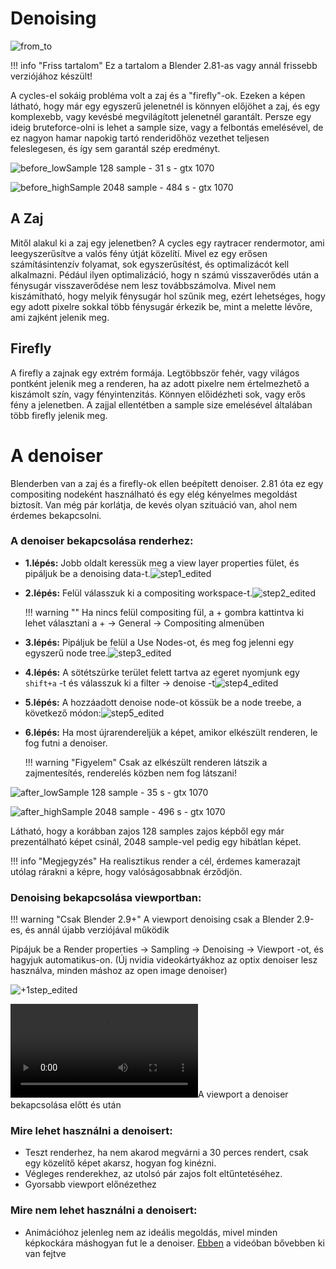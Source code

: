 # Denoising

![from_to](.\from_to.jpg)

!!! info "Friss tartalom"
    Ez a tartalom a Blender 2.81-as vagy annál frissebb verziójához készült!

A cycles-el sokáig probléma volt a zaj és a "firefly"-ok. Ezeken a képen látható, hogy már egy egyszerű jelenetnél is könnyen előjöhet a zaj, és egy komplexebb, vagy kevésbé megvilágított jelenetnél garantált. Persze egy ideig bruteforce-olni is lehet a sample size, vagy a felbontás emelésével, de ez nagyon hamar napokig tartó renderidőhöz vezethet teljesen feleslegesen, és így sem garantál szép eredményt. 

![before_lowSample](.\before_lowSample.png) 128 sample - 31 s - gtx 1070

![before_highSample](.\before_highSample.png) 2048 sample - 484 s - gtx 1070

## A Zaj

Mitől alakul ki a zaj egy jelenetben? A cycles egy raytracer rendermotor, ami leegyszerűsítve a valós fény útját közelítí. Mivel ez egy erősen számításintenzív folyamat, sok egyszerűsítést, és optimalizácót kell alkalmazni. Pédául ilyen optimalizáció, hogy n számú visszaverődés után a fénysugár visszaverődése nem lesz továbbszámolva. Mivel nem kiszámítható, hogy melyik fénysugár hol szűnik meg, ezért lehetséges, hogy egy adott pixelre sokkal több fénysugár érkezik be, mint a melette lévőre, ami zajként jelenik meg.

## Firefly

A firefly a zajnak egy extrém formája. Legtöbbször fehér, vagy világos pontként jelenik meg a renderen, ha az adott pixelre nem értelmezhető a kiszámolt szín, vagy fényintenzitás. Könnyen előidézheti sok, vagy erős fény a jelenetben. A zajjal ellentétben a sample size emelésével általában több firefly jelenik meg.

# A denoiser

Blenderben van a zaj és a firefly-ok ellen beépített denoiser. 2.81 óta ez egy compositing nodeként használható és egy elég kényelmes megoldást biztosít. Van még pár korlátja, de kevés olyan szituáció van, ahol nem érdemes bekapcsolni.

### A denoiser bekapcsolása renderhez:

- **1.lépés:** Jobb oldalt keressük meg a view layer properties fület, és pipáljuk be a denoising data-t.![step1_edited](.\step1_edited.png) 

- **2.lépés:** Felül válasszuk ki a compositing workspace-t.![step2_edited](.\step2_edited.png)

  !!! warning ""
      Ha nincs felül compositing fül, a + gombra kattintva ki lehet választani a + &rarr; General &rarr; Compositing almenüben

- **3.lépés:** Pipáljuk be felül a Use Nodes-ot, és meg fog jelenni egy egyszerű node tree.![step3_edited](.\step3_edited.png)

- **4.lépés:** A sötétszürke terület felett tartva az egeret nyomjunk egy ``shift+a`` -t és válasszuk ki a filter &rarr; denoise -t![step4_edited](.\step4_edited.png)

- **5.lépés:** A hozzáadott denoise node-ot kössük be a node treebe, a következő módon:![step5_edited](.\step5_edited.png)

- **6.lépés:** Ha most újrarendereljük a képet, amikor elkészült renderen, le fog futni a denoiser.

  !!! warning "Figyelem"
  	Csak az elkészült renderen látszik a zajmentesítés, renderelés közben nem fog látszani!

![after_lowSample](.\after_lowSample.png) 128 sample - 35 s - gtx 1070

![after_highSample](.\after_highSample.png) 2048 sample - 496 s - gtx 1070

Látható, hogy a korábban zajos 128 samples zajos képből egy már prezentálható képet csinál, 2048 sample-vel pedig egy hibátlan képet.

!!! info "Megjegyzés"
	Ha realisztikus render a cél, érdemes kamerazajt utólag rárakni a képre, hogy valóságosabbnak érződjön.

### Denoising bekapcsolása viewportban:

!!! warning "Csak Blender 2.9+"
	A viewport denoising csak a Blender 2.9-es, és annál újabb verziójával működik

Pipájuk be a Render properties &rarr; Sampling &rarr; Denoising &rarr; Viewport -ot, és hagyjuk automatikus-on. (Új nvidia videokártyákhoz az optix denoiser lesz használva, minden máshoz az open image denoiser)

![+1step_edited](.\+1step_edited.png)

<video src=".\video_demo.mp4"></video>A viewport a denoiser bekapcsolása előtt és után

### Mire lehet használni a denoisert:

- Teszt renderhez, ha nem akarod megvárni a 30 perces rendert, csak egy közelítő képet akarsz, hogyan fog kinézni.
- Végleges renderekhez, az utolsó pár zajos folt eltűntetéséhez.
- Gyorsabb viewport előnézethez

### Mire nem lehet használni a denoisert:

- Animációhoz jelenleg nem az ideális megoldás, mivel minden képkockára máshogyan fut le a denoiser. [Ebben]( https://youtu.be/fONxsfY9nO0?t=552 ) a videóban bővebben ki van fejtve